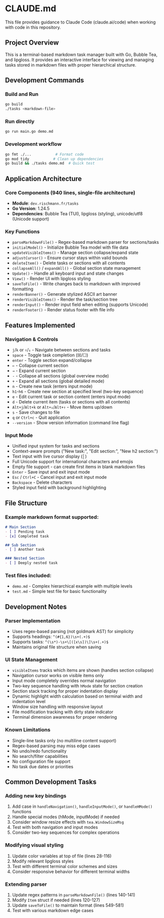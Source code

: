# CLAUDE.md

This file provides guidance to Claude Code (claude.ai/code) when working with code in this repository.

## Project Overview

This is a terminal-based markdown task manager built with Go, Bubble Tea, and lipgloss. It provides an interactive interface for viewing and managing tasks stored in markdown files with proper hierarchical structure.

## Development Commands

### Build and Run
```bash
go build
./tasks <markdown-file>
```

### Run directly
```bash
go run main.go demo.md
```

### Development workflow
```bash
go fmt ./...           # Format code
go mod tidy           # Clean up dependencies
go build && ./tasks demo.md  # Quick test
```

## Application Architecture

### Core Components (940 lines, single-file architecture)

- **Module**: `dev.rischmann.fr/tasks`
- **Go Version**: 1.24.5
- **Dependencies**: Bubble Tea (TUI), lipgloss (styling), unicode/utf8 (Unicode support)

### Key Functions
- `parseMarkdownFile()` - Regex-based markdown parser for sections/tasks
- `initialModel()` - Initialize Bubble Tea model with file data
- `updateVisibleItems()` - Manage section collapse/expand state
- `adjustCursor()` - Ensure cursor stays within valid bounds
- `deleteItem()` - Delete tasks or sections with all contents
- `collapseAll()` / `expandAll()` - Global section state management
- `Update()` - Handle all keyboard input and state changes
- `View()` - Render UI with lipgloss styling
- `saveToFile()` - Write changes back to markdown with improved formatting
- `renderBanner()` - Generate stylized ASCII art banner
- `renderVisibleItems()` - Render the task/section tree
- `renderInput()` - Render input field when editing (supports Unicode)
- `renderFooter()` - Render status footer with file info


## Features Implemented

### Navigation & Controls
- `j`/`k` or `↑`/`↓` - Navigate between sections and tasks
- `space` - Toggle task completion (☒/☐)
- `enter` - Toggle section expand/collapse
- `←` - Collapse current section
- `→` - Expand current section
- `-` - Collapse all sections (global overview mode)
- `+` - Expand all sections (global detailed mode)
- `n` - Create new task (enters input mode)
- `h1`-`h6` - Create new section at specified level (two-key sequence)
- `e` - Edit current task or section content (enters input mode)
- `d` - Delete current item (tasks or sections with all contents)
- `Alt+j`/`Alt+k` or `Alt+↓`/`Alt+↑` - Move items up/down
- `s` - Save changes to file
- `q` or `Ctrl+c` - Quit application
- `--version` - Show version information (command line flag)

### Input Mode
- Unified input system for tasks and sections
- Context-aware prompts ("New task:", "Edit section:", "New h2 section:")
- Text input with live cursor display (│)
- Full Unicode support for international characters and emojis
- Empty file support - can create first items in blank markdown files
- `Enter` - Save input and exit input mode
- `Esc` / `Ctrl+C` - Cancel input and exit input mode
- `Backspace` - Delete characters
- Styled input field with background highlighting


## File Structure

### Example markdown format supported:
```markdown
# Main Section
- [ ] Pending task
- [x] Completed task

## Sub Section
- [ ] Another task

### Nested Section
- [ ] Deeply nested task
```

### Test files included:
- `demo.md` - Complex hierarchical example with multiple levels
- `test.md` - Simple test file for basic functionality

## Development Notes

### Parser Implementation
- Uses regex-based parsing (not goldmark AST) for simplicity
- Supports headings: `^(#{1,6})\s+(.+)$`
- Supports tasks: `^(\s*)-\s+\[([x\s])\]\s+(.+)$`
- Maintains original file structure when saving

### UI State Management
- `visibleItems` tracks which items are shown (handles section collapse)
- Navigation cursor works on visible items only
- Input mode completely overrides normal navigation
- Two-key sequence handling with `hMode` state for section creation
- Section stack tracking for proper indentation display
- Dynamic highlight width calculation based on terminal width and indentation level
- Window size handling with responsive layout
- File modification tracking with dirty state indicator
- Terminal dimension awareness for proper rendering

### Known Limitations
- Single-line tasks only (no multiline content support)
- Regex-based parsing may miss edge cases
- No undo/redo functionality
- No search/filter capabilities
- No configuration file support
- No task due dates or priorities

## Common Development Tasks

### Adding new key bindings
1. Add case in `handleNavigation()`, `handleInputMode()`, or `handleHMode()` functions
2. Handle special modes (hMode, inputMode) if needed
3. Consider window resize effects with `tea.WindowSizeMsg`
4. Test with both navigation and input modes
5. Consider two-key sequences for complex operations

### Modifying visual styling
1. Update color variables at top of file (lines 28-116)
2. Modify relevant lipgloss styles
3. Test with different terminal color schemes and sizes
4. Consider responsive behavior for different terminal widths

### Extending parser
1. Update regex patterns in `parseMarkdownFile()` (lines 140-141)
2. Modify `Item` struct if needed (lines 120-127)
3. Update `saveToFile()` to maintain format (lines 549-581)
4. Test with various markdown edge cases